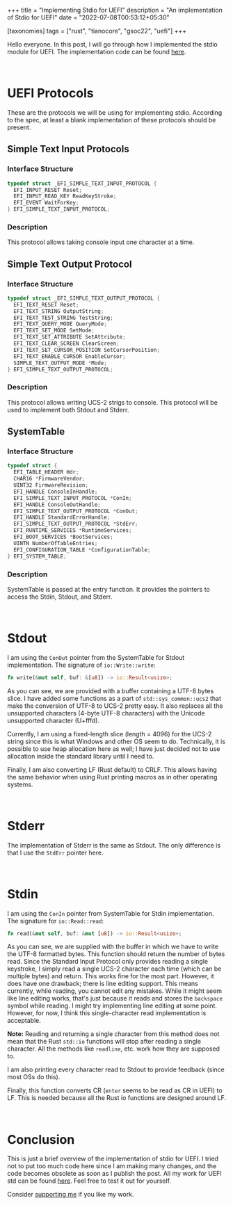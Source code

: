 +++
title = "Implementing Stdio for UEFI"
description = "An implementation of Stdio for UEFI"
date = "2022-07-08T00:53:12+05:30"

[taxonomies]
tags = ["rust", "tianocore", "gsoc22", "uefi"]
+++

Hello everyone. In this post, I will go through how I implemented the stdio module for UEFI. The implementation code can be found [here](https://github.com/Ayush1325/rust/blob/7f367e14f687a7d485c1d3410e2cf5e22df8f1ad/library/std/src/sys/uefi/stdio.rs).

<!-- more -->
<br>

# UEFI Protocols
These are the protocols we will be using for implementing stdio. According to the spec, at least a blank implementation of these protocols should be present.

## Simple Text Input Protocols
### Interface Structure
```c
typedef struct _EFI_SIMPLE_TEXT_INPUT_PROTOCOL {
  EFI_INPUT_RESET Reset;
  EFI_INPUT_READ_KEY ReadKeyStroke;
  EFI_EVENT WaitForKey;
} EFI_SIMPLE_TEXT_INPUT_PROTOCOL;
```
### Description
This protocol allows taking console input one character at a time.

## Simple Text Output Protocol
### Interface Structure
```c
typedef struct _EFI_SIMPLE_TEXT_OUTPUT_PROTOCOL {
  EFI_TEXT_RESET Reset;
  EFI_TEXT_STRING OutputString;
  EFI_TEXT_TEST_STRING TestString;
  EFI_TEXT_QUERY_MODE QueryMode;
  EFI_TEXT_SET_MODE SetMode;
  EFI_TEXT_SET_ATTRIBUTE SetAttribute;
  EFI_TEXT_CLEAR_SCREEN ClearScreen;
  EFI_TEXT_SET_CURSOR_POSITION SetCursorPosition;
  EFI_TEXT_ENABLE_CURSOR EnableCursor;
  SIMPLE_TEXT_OUTPUT_MODE *Mode;
} EFI_SIMPLE_TEXT_OUTPUT_PROTOCOL;
```
### Description
This protocol allows writing UCS-2 strigs to console. This protocol will be used to implement both Stdout and Stderr.

## SystemTable
### Interface Structure
```c
typedef struct {
  EFI_TABLE_HEADER Hdr;
  CHAR16 *FirmwareVendor;
  UINT32 FirmwareRevision;
  EFI_HANDLE ConsoleInHandle;
  EFI_SIMPLE_TEXT_INPUT_PROTOCOL *ConIn;
  EFI_HANDLE ConsoleOutHandle;
  EFI_SIMPLE_TEXT_OUTPUT_PROTOCOL *ConOut;
  EFI_HANDLE StandardErrorHandle;
  EFI_SIMPLE_TEXT_OUTPUT_PROTOCOL *StdErr;
  EFI_RUNTIME_SERVICES *RuntimeServices;
  EFI_BOOT_SERVICES *BootServices;
  UINTN NumberOfTableEntries;
  EFI_CONFIGURATION_TABLE *ConfigurationTable;
} EFI_SYSTEM_TABLE;
```
### Description
SystemTable is passed at the entry function. It provides the pointers to access the Stdin, Stdout, and Stderr.

<br>

# Stdout
I am using the `ConOut` pointer from the SystemTable for Stdout implementation. The signature of `io::Write::write`:
```rust
fn write(&mut self, buf: &[u8]) -> io::Result<usize>;
```
As you can see, we are provided with a buffer containing a UTF-8 bytes slice. I have added some functions as a part of `std::sys_common::ucs2` that make the conversion of UTF-8 to UCS-2 pretty easy. It also replaces all the unsupported characters (4-byte UTF-8 characters) with the Unicode unsupported character (U+fffd).

Currently, I am using a fixed-length slice (length = 4096) for the UCS-2 string since this is what Windows and other OS seem to do. Technically, it is possible to use heap allocation here as well; I have just decided not to use allocation inside the standard library until I need to.

Finally, I am also converting LF (Rust default) to CRLF. This allows having the same behavior when using Rust printing macros as in other operating systems.

<br>

# Stderr
The implementation of Stderr is the same as Stdout. The only difference is that I use the `StdErr` pointer here.

<br>

# Stdin
I am using the `ConIn` pointer from SystemTable for Stdin implementation. The signature for `io::Read::read`:
```rust
fn read(&mut self, buf: &mut [u8]) -> io::Result<usize>;
```
As you can see, we are supplied with the buffer in which we have to write the UTF-8 formatted bytes. This function should return the number of bytes read. Since the Standard Input Protocol only provides reading a single keystroke, I simply read a single UCS-2 character each time (which can be multiple bytes) and return. This works fine for the most part. However, it does have one drawback; there is line editing support. This means currently, while reading, you cannot edit any mistakes. While it might seem like line editing works, that's just because it reads and stores the `backspace` symbol while reading. I might try implementing line editing at some point. However, for now, I think this single-character read implementation is acceptable.

**Note:** Reading and returning a single character from this method does not mean that the Rust `std::io` functions will stop after reading a single character. All the methods like `readline`, etc. work how they are supposed to.

I am also printing every character read to Stdout to provide feedback (since most OSs do this).

Finally, this function converts CR (`enter` seems to be read as CR in UEFI) to LF. This is needed because all the Rust io functions are designed around LF.

<br>

# Conclusion
This is just a brief overview of the implementation of stdio for UEFI. I tried not to put too much code here since I am making many changes, and the code becomes obsolete as soon as I publish the post. All my work for UEFI std can be found [here](https://github.com/Ayush1325/rust/tree/uefi-std-next). Feel free to test it out for yourself.

Consider [supporting me](@/pages/supportme.md) if you like my work.
